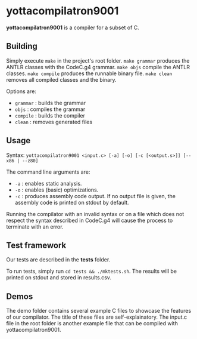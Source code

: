# yottacompilatron9001
**yottacompilatron9001** is a compiler for a subset of C.

## Building
Simply execute `make` in the project's root folder.
`make grammar` produces the ANTLR classes with the CodeC.g4 grammar.
`make objs` compile the ANTLR classes.
`make compile` produces the runnable binary file.
`make clean` removes all compiled classes and the binary.

Options are:
  * `grammar` : builds the grammar
  * `objs` : compiles the grammar
  * `compile` : builds the compiler
  * `clean` : removes generated files

## Usage
Syntax: `yottacompilatron9001 <input.c> [-a] [-o] [-c [<output.s>]] [--x86 | --z80]`

The command line arguments are:
  * `-a` : enables static analysis.
  * `-o` : enables (basic) optimizations.
  * `-c` : produces assembly code output. If no output file is given, the assembly code is printed on stdout by default.
  
Running the compilator with an invalid syntax or on a file which does not respect the syntax described in CodeC.g4 will cause the process to terminate with an error.

## Test framework

Our tests are described in the **tests** folder.

To run tests, simply run `cd tests && ./mktests.sh`. The results will be printed on stdout and stored in results.csv.

## Demos

The demo folder contains several example C files to showcase the features of our compilator. The title of these files are self-explainatory.
The input.c file in the root folder is another example file that can be compiled with yottacompilatron9001.

